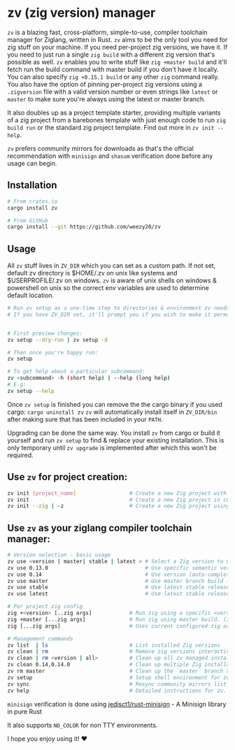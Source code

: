 # zv (zig version) manager

`zv` is a blazing fast, cross-platform, simple-to-use, compiler toolchain manager for Ziglang, written in Rust. `zv` aims to be the only tool you need for zig stuff on your machine. If you need per-project zig versions, we have it. If you need to just run a single `zig build` with a different zig version that's possible as well. `zv` enables you to write stuff like `zig +master build` and it'll fetch run the build command with master build if you don't have it locally. You can also specify `zig +0.15.1 build` or any other `zig` command really. You also have the option of pinning per-project zig versions using a `.zigversion` file with a valid version number or even strings like `latest` or `master` to make sure you're always using the latest or master branch.

It also doubles up as a project template starter, providing multiple variants of a zig project from a barebones template with just enough code to run `zig build run` or the standard zig project template. Find out more in `zv init --help`.

`zv` prefers community mirrors for downloads as that's the official recommendation with `minisign` and `shasum` verification done before any usage can begin.

## Installation

```sh
# From crates.io
cargo install zv
```

```sh
# From GitHub
cargo install --git https://github.com/weezy20/zv
```

## Usage

All `zv` stuff lives in `ZV_DIR` which you can set as a custom path. If not set, default zv directory is $HOME/.zv on unix like systems and $USERPROFILE/.zv on windows. `zv` is aware of unix shells on windows & powershell on unix so the correct env variables are used to determine default location.

```sh
# Run zv setup as a one-time step to directories & environment zv needs
# If you have ZV_DIR set, it'll prompt you if you wish to make it permanent.


# First preview changes:
zv setup --dry-run | zv setup -d

# Then once you're happy run:
zv setup

# To get help about a particular subcommand:
zv <subcommand> -h (short help) | --help (long help)
# E.g:
zv setup --help
```

Once `zv setup` is finished you can remove the the cargo binary if you used cargo: `cargo uninstall zv`
`zv` will automatically install itself in `ZV_DIR/bin` after making sure that has been included in your `PATH`.

Upgrading can be done the same way. You install `zv` from cargo or build it yourself and run `zv setup` to find & replace your existing installation. This is only temporary until `zv upgrade` is implemented after which this won't be required.

## Use `zv` for project creation:

```sh
zv init [project_name]                 # Create a new Zig project with a name
zv init                                # Create a new Zig project in current working directory
zv init --zig | -z                     # Create a new Zig project using the standard template provided by `zig init`
```

## Use `zv` as your ziglang compiler toolchain manager:

```sh
# Version selection - basic usage
zv use <version | master| stable | latest > # Select a Zig version to use. Can be a semver, master (branch)
zv use 0.13.0                               # Use specific semantic version
zv use 0.14                                 # Use version (auto-completes to 0.14.0)
zv use master                               # Use master branch build (queries network to find the latest master build)
zv use stable                               # Use latest stable release (refers to cached index)
zv use latest                               # Use latest stable release (queries network to fetch the latest stable)

# Per project zig config
zig +<version> [..zig args]            # Run zig using a specific <version> (fetches and downloads version if not present locally)    
zig +master [...zig args]              # Run zig using master build. (If already cached - no download but a network request is made to verify version)
zig [...zig args]                      # Uses current configured zig or prefers version from `.zigversion` file in the repository adjacent to `build.zig`.                           

# Management commands
zv list  | ls                          # List installed Zig versions
zv clean | rm                          # Remove zig versions interactively.
zv clean | rm <version | all>          # Clean up all zv managed installations using `all` or just a single one (eg. zv clean 0.14).
zv clean 0.14,0.14.0                   # Clean up multiple Zig installations using a comma separated list.
zv rm master                           # Clean up the `master` branch toolchain.
zv setup                               # Setup shell environment for zv & display instructions for including `$HOME/.zv/bin` or `<ZV_DIR>/bin` to $PATH
zv sync                                # Resync community mirrors list from [ziglang.org/download/community-mirrors.txt]; Also force resync of index to fetch latest nightly builds.
zv help                                # Detailed instructions for zv. Use `--help` for long help or `-h` for short help with a subcommand.
```

`minisign` verification is done using [jedisct1/rust-minisign](https://github.com/jedisct1/rust-minisign) - A Minisign library in pure Rust

It also supports `NO_COLOR` for non TTY environments.

I hope you enjoy using it! ♥
